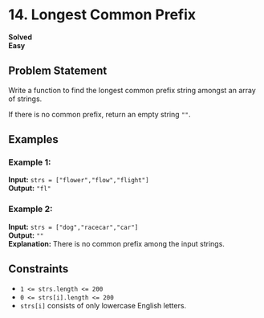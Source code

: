 # 14. Longest Common Prefix
**Solved**  
**Easy**

## Problem Statement

Write a function to find the longest common prefix string amongst an array of strings.

If there is no common prefix, return an empty string `""`.

## Examples

### Example 1:
**Input:** `strs = ["flower","flow","flight"]`  
**Output:** `"fl"`

### Example 2:
**Input:** `strs = ["dog","racecar","car"]`  
**Output:** `""`  
**Explanation:** There is no common prefix among the input strings.

## Constraints

- `1 <= strs.length <= 200`
- `0 <= strs[i].length <= 200`
- `strs[i]` consists of only lowercase English letters.

